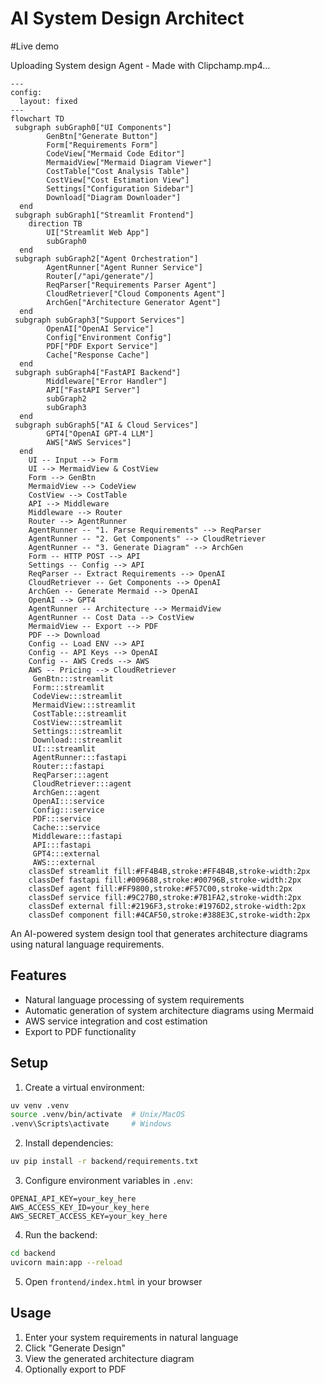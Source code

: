 # AI System Design Architect
#Live demo

Uploading System design Agent - Made with Clipchamp.mp4…


```mermaid
---
config:
  layout: fixed
---
flowchart TD
 subgraph subGraph0["UI Components"]
        GenBtn["Generate Button"]
        Form["Requirements Form"]
        CodeView["Mermaid Code Editor"]
        MermaidView["Mermaid Diagram Viewer"]
        CostTable["Cost Analysis Table"]
        CostView["Cost Estimation View"]
        Settings["Configuration Sidebar"]
        Download["Diagram Downloader"]
  end
 subgraph subGraph1["Streamlit Frontend"]
    direction TB
        UI["Streamlit Web App"]
        subGraph0
  end
 subgraph subGraph2["Agent Orchestration"]
        AgentRunner["Agent Runner Service"]
        Router[/"api/generate"/]
        ReqParser["Requirements Parser Agent"]
        CloudRetriever["Cloud Components Agent"]
        ArchGen["Architecture Generator Agent"]
  end
 subgraph subGraph3["Support Services"]
        OpenAI["OpenAI Service"]
        Config["Environment Config"]
        PDF["PDF Export Service"]
        Cache["Response Cache"]
  end
 subgraph subGraph4["FastAPI Backend"]
        Middleware["Error Handler"]
        API["FastAPI Server"]
        subGraph2
        subGraph3
  end
 subgraph subGraph5["AI & Cloud Services"]
        GPT4["OpenAI GPT-4 LLM"]
        AWS["AWS Services"]
  end
    UI -- Input --> Form
    UI --> MermaidView & CostView
    Form --> GenBtn
    MermaidView --> CodeView
    CostView --> CostTable
    API --> Middleware
    Middleware --> Router
    Router --> AgentRunner
    AgentRunner -- "1. Parse Requirements" --> ReqParser
    AgentRunner -- "2. Get Components" --> CloudRetriever
    AgentRunner -- "3. Generate Diagram" --> ArchGen
    Form -- HTTP POST --> API
    Settings -- Config --> API
    ReqParser -- Extract Requirements --> OpenAI
    CloudRetriever -- Get Components --> OpenAI
    ArchGen -- Generate Mermaid --> OpenAI
    OpenAI --> GPT4
    AgentRunner -- Architecture --> MermaidView
    AgentRunner -- Cost Data --> CostView
    MermaidView -- Export --> PDF
    PDF --> Download
    Config -- Load ENV --> API
    Config -- API Keys --> OpenAI
    Config -- AWS Creds --> AWS
    AWS -- Pricing --> CloudRetriever
     GenBtn:::streamlit
     Form:::streamlit
     CodeView:::streamlit
     MermaidView:::streamlit
     CostTable:::streamlit
     CostView:::streamlit
     Settings:::streamlit
     Download:::streamlit
     UI:::streamlit
     AgentRunner:::fastapi
     Router:::fastapi
     ReqParser:::agent
     CloudRetriever:::agent
     ArchGen:::agent
     OpenAI:::service
     Config:::service
     PDF:::service
     Cache:::service
     Middleware:::fastapi
     API:::fastapi
     GPT4:::external
     AWS:::external
    classDef streamlit fill:#FF4B4B,stroke:#FF4B4B,stroke-width:2px
    classDef fastapi fill:#009688,stroke:#00796B,stroke-width:2px
    classDef agent fill:#FF9800,stroke:#F57C00,stroke-width:2px
    classDef service fill:#9C27B0,stroke:#7B1FA2,stroke-width:2px
    classDef external fill:#2196F3,stroke:#1976D2,stroke-width:2px
    classDef component fill:#4CAF50,stroke:#388E3C,stroke-width:2px

```

An AI-powered system design tool that generates architecture diagrams using natural language requirements.

## Features

- Natural language processing of system requirements
- Automatic generation of system architecture diagrams using Mermaid
- AWS service integration and cost estimation
- Export to PDF functionality

## Setup

1. Create a virtual environment:
```bash
uv venv .venv
source .venv/bin/activate  # Unix/MacOS
.venv\Scripts\activate     # Windows
```

2. Install dependencies:
```bash
uv pip install -r backend/requirements.txt
```

3. Configure environment variables in `.env`:
```
OPENAI_API_KEY=your_key_here
AWS_ACCESS_KEY_ID=your_key_here
AWS_SECRET_ACCESS_KEY=your_key_here
```

4. Run the backend:
```bash
cd backend
uvicorn main:app --reload
```

5. Open `frontend/index.html` in your browser

## Usage

1. Enter your system requirements in natural language
2. Click "Generate Design"
3. View the generated architecture diagram
4. Optionally export to PDF
